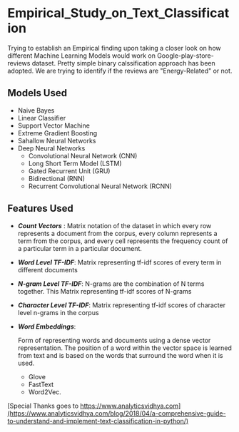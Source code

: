 # Empirical_Study_on_Text_Classification

Trying to establish an Empirical finding upon taking a closer look on how different Machine Learning Models would work on Google-play-store-reviews dataset. Pretty simple binary calssification approach has been adopted. We are trying to identify if the reviews are "Energy-Related" or not.

## Models Used
* Naive Bayes
* Linear Classifier
* Support Vector Machine
* Extreme Gradient Boosting
* Sahallow Neural Networks
* Deep Neural Networks
  - Convolutional Neural Network (CNN)
  - Long Short Term Model (LSTM)
  - Gated Recurrent Unit (GRU)
  - Bidirectional (RNN)
  - Recurrent Convolutional Neural Network (RCNN)

## Features Used
* **_Count Vectors_** :
  Matrix notation of the dataset in which every row represents a document from the corpus, every column represents a term from the  corpus, and every cell represents the frequency count of a particular term in a particular document.
* **_Word Level TF-IDF_**:
  Matrix representing tf-idf scores of every term in different documents
* **_N-gram Level TF-IDF_**:
  N-grams are the combination of N terms together. This Matrix representing tf-idf scores of N-grams
* **_Character Level TF-IDF_**:
  Matrix representing tf-idf scores of character level n-grams in the corpus
  
* **_Word Embeddings_**:

  Form of representing words and documents using a dense vector representation. The position of a word within the vector space is learned from text and is based on the words that surround the word when it is used. 
  * Glove
  * FastText
  * Word2Vec.
  
[Special Thanks goes to https://www.analyticsvidhya.com](https://www.analyticsvidhya.com/blog/2018/04/a-comprehensive-guide-to-understand-and-implement-text-classification-in-python/)
